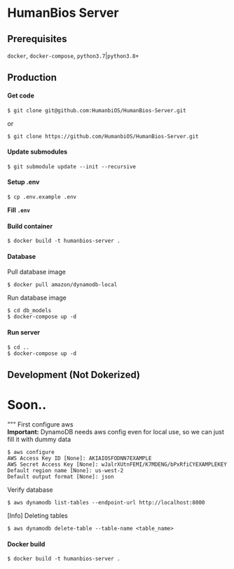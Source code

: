 # HumanBios Server

## Prerequisites
`docker`, `docker-compose`, `python3.7`|`python3.8+`  

## Production
#### Get code
```
$ git clone git@github.com:HumanbiOS/HumanBios-Server.git
```
or
```
$ git clone https://github.com/HumanbiOS/HumanBios-Server.git
```
#### Update submodules
```
$ git submodule update --init --recursive
```
#### Setup .env
```
$ cp .env.example .env  
```
**Fill `.env`**  
#### Build container
```
$ docker build -t humanbios-server .
```
#### Database
Pull database image
```
$ docker pull amazon/dynamodb-local
```
Run database image
```
$ cd db_models
$ docker-compose up -d
```
#### Run server
```
$ cd ..
$ docker-compose up -d
```

## Development (Not Dokerized)
# Soon..
"""
First configure aws  
**Important:** DynamoDB needs aws config even for local use, so we can just fill it with dummy data  
```
$ aws configure
AWS Access Key ID [None]: AKIAIOSFODNN7EXAMPLE
AWS Secret Access Key [None]: wJalrXUtnFEMI/K7MDENG/bPxRfiCYEXAMPLEKEY
Default region name [None]: us-west-2
Default output format [None]: json
```

Verify database 
```
$ aws dynamodb list-tables --endpoint-url http://localhost:8000
```

[Info] Deleting tables
```
$ aws dynamodb delete-table --table-name <table_name>
```

#### Docker build
```
$ docker build -t humanbios-server .
```
